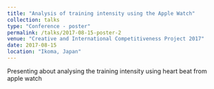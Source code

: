 ```yaml
---
title: "Analysis of training intensity using the Apple Watch"
collection: talks
type: "Conference - poster"
permalink: /talks/2017-08-15-poster-2
venue: "Creative and International Competitiveness Project 2017"
date: 2017-08-15
location: "Ikoma, Japan"
---
```


Presenting about analysing the training intensity using heart beat from apple watch
